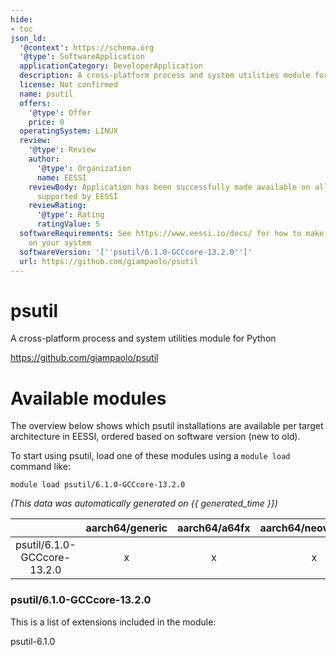 ```yaml
---
hide:
- toc
json_ld:
  '@context': https://schema.org
  '@type': SoftwareApplication
  applicationCategory: DeveloperApplication
  description: A cross-platform process and system utilities module for Python
  license: Not confirmed
  name: psutil
  offers:
    '@type': Offer
    price: 0
  operatingSystem: LINUX
  review:
    '@type': Review
    author:
      '@type': Organization
      name: EESSI
    reviewBody: Application has been successfully made available on all architectures
      supported by EESSI
    reviewRating:
      '@type': Rating
      ratingValue: 5
  softwareRequirements: See https://www.eessi.io/docs/ for how to make EESSI available
    on your system
  softwareVersion: '[''psutil/6.1.0-GCCcore-13.2.0'']'
  url: https://github.com/giampaolo/psutil
---
```


psutil
======


A cross-platform process and system utilities module for Python

https://github.com/giampaolo/psutil
# Available modules


The overview below shows which psutil installations are available per target architecture in EESSI, ordered based on software version (new to old).

To start using psutil, load one of these modules using a `module load` command like:

```shell
module load psutil/6.1.0-GCCcore-13.2.0
```

*(This data was automatically generated on {{ generated_time }})*

| |aarch64/generic|aarch64/a64fx|aarch64/neoverse_n1|aarch64/neoverse_v1|aarch64/nvidia/grace|x86_64/generic|x86_64/amd/zen2|x86_64/amd/zen3|x86_64/amd/zen4|x86_64/intel/cascadelake|x86_64/intel/haswell|x86_64/intel/icelake|x86_64/intel/sapphirerapids|x86_64/intel/skylake_avx512|
| :---: | :---: | :---: | :---: | :---: | :---: | :---: | :---: | :---: | :---: | :---: | :---: | :---: | :---: | :---: |
|psutil/6.1.0-GCCcore-13.2.0|x|x|x|x|x|x|x|x|x|x|x|x|x|x|


### psutil/6.1.0-GCCcore-13.2.0

This is a list of extensions included in the module:

psutil-6.1.0